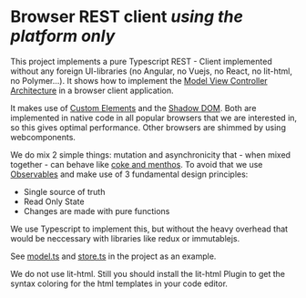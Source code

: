 # Browser REST client _using the platform only_

This project implements a pure Typescript REST - Client implemented without any
foreign UI-libraries (no Angular, no Vuejs, no React, no lit-html, no Polymer...).
It shows how to implement the [Model View Controller Architecture](https://aberger.at/blog/architecture/javafx/2019/10/26/mvc-pattern-javafx.html) in a browser client application.

It makes use of [Custom Elements](https://developer.mozilla.org/en-US/docs/Web/Web_Components/Using_custom_elements) and the [Shadow DOM](https://developer.mozilla.org/en-US/docs/Web/Web_Components/Using_shadow_DOM). Both are implemented in native code in all popular browsers that we are interested in, so this gives optimal performance.
Other browsers are shimmed by using webcomponents.

We do mix 2 simple things: mutation and asynchronicity that - when mixed together - 
can behave like [coke and menthos](https://www.youtube.com/watch?v=ZwyMcV9emmc).
To avoid that we use [Observables](http://reactivex.io/)
and make use of 3 fundamental design principles:
- Single source of truth
- Read Only State
- Changes are made with pure functions

We use Typescript to implement this, but without the heavy overhead that would be neccessary with libraries like redux or immutablejs.

See [model.ts](./src/model/model.ts) and [store.ts](./src/model/store.ts) in the project as an example.

We do not use lit-html. Still you should install the lit-html Plugin to get the syntax coloring for the html templates in your code editor.

